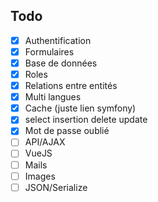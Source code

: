 ## Todo

- [x] Authentification
- [x] Formulaires
- [x] Base de données
- [x] Roles
- [x] Relations entre entités
- [x] Multi langues
- [x] Cache (juste lien symfony)
- [x] select insertion delete update
- [x] Mot de passe oublié
- [ ] API/AJAX
- [ ] VueJS
- [ ] Mails
- [ ] Images
- [ ] JSON/Serialize